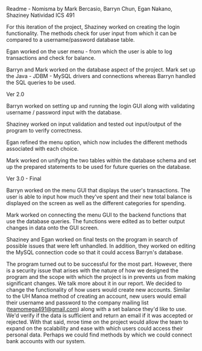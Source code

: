 Readme - Nomisma by Mark Bercasio, Barryn Chun, Egan Nakano, Shaziney Natividad
ICS 491

For this iteration of the project, Shaziney worked on creating the login functionality. The methods check for user input from which it can be compared to a username/password database table.

Egan worked on the user menu - from which the user is able to log transactions and check for balance.

Barryn and Mark worked on the database aspect of the project. Mark set up the Java - JDBM - MySQL drivers and connections whereas Barryn handled the SQL queries to be used.

Ver 2.0

Barryn worked on setting up and running the login GUI along with validating username / password input with the database.

Shaziney worked on input validation and tested out input/output of the program to verify correctness.

Egan refined the menu option, which now includes the different methods associated with each choice.

Mark worked on unifying the two tables within the database schema and set up the prepared statements to be used for future queries on the database.

Ver 3.0 - Final

Barryn worked on the menu GUI that displays the user's transactions. The user is able to input how much they've spent and their new total balance is displayed on the screen as well as the different categories for spending.

Mark worked on connecting the menu GUI to the backend functions that use the database queries. The functions were edited as to better output changes in data onto the GUI screen.

Shaziney and Egan worked on final tests on the program in search of possible issues that were left unhandled. In addition, they worked on editing the MySQL connection code so that it could access Barryn's database.

The program turned out to be successful for the most part. However, there is a security issue that arises with the nature of how we designed the program and the scope with which the project is in prevents us from making significant changes. We talk more about it in our report. We decided to change the functionality of how users would create new accounts. Similar to the UH Manoa method of creating an account, new users would email their username and password to the company mailing list (teamomega491@gmail.com) along with a set balance they'd like to use. We'd verify if the data is sufficient and return an email if it was accepted or rejected. With that said, mroe time on the project would allow the team to expand on the scalability and ease with which users could access their personal data. Perhaps we could find methods by which we could connect bank accounts with our system.
